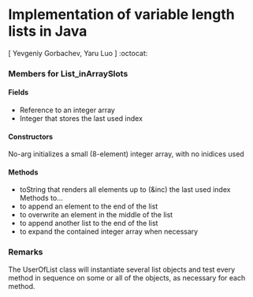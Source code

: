 # Implementation of variable length lists in Java

[ Yevgeniy Gorbachev, Yaru Luo ] :octocat:

### Members for List_inArraySlots
#### Fields
- Reference to an integer array
- Integer that stores the last used index
#### Constructors
No-arg initializes a small (8-element) integer array, with no inidices used

#### Methods 
- toString that renders all elements up to (&inc) the last used index
Methods to...
- to append an element to the end of the list
- to overwrite an element in the middle of the list
- to append another list to the end of the list
- to expand the contained integer array when necessary
### Remarks

The UserOfList class will instantiate several list objects and test every method in sequence on some or all of the objects, as necessary for each method.
